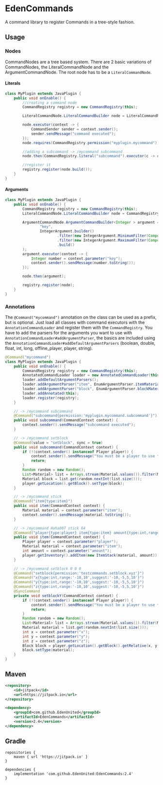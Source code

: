 # EdenCommands
A command library to register Commands in a tree-style fashion.

## Usage

### Nodes
CommandNodes are a tree based system.
There are 2 basic variations of CommandNodes, the LiteralCommandNode and the ArgumentCommandNode.
The root node has to be a `LiteralCommandNode`.

#### Literals

```java
class MyPlugin extends JavaPlugin {
    public void onEnable() {
        //creating a command node
        CommandRegistry registry = new CommandRegistry(this);

        LiteralCommandNode.LiteralCommandBuilder node = LiteralCommandNode.builder("mycommand");

        node.executor(context -> {
            CommandSender sender = context.sender();
            sender.sendMessage("command executed");
        });
        node.requires(CommandRegistry.permission("myplugin.mycommand"));

        //adding a subcommand -> /mycommand subcommand
        node.then(CommandRegistry.literal("subcommand").executor(c -> c.sender().sendMessage("subcommand executed")));

        //register it
        registry.register(node.build());
    }
}
```

#### Arguments

```java
class MyPlugin extends JavaPlugin {
    public void onEnable() {
        CommandRegistry registry = new CommandRegistry(this);
        LiteralCommandNode.LiteralCommandBuilder node = CommandRegistry.literal("mycommand");

        ArgumentCommandNode.ArgumentCommandBuilder<Integer > argument = CommandRegistry.argument(
                "key",
                IntegerArgument.builder()
                        .filter(new IntegerArgument.MinimumFilter(Component.text("The argument must be positive!"), 0))
                        .filter(new IntegerArgument.MaximumFilter(Component.text("The argument is caped at 10!"), 0))
                        .build()
        );
        argument.executor(context -> {
            Integer number = context.parameter("key");
            context.sender().sendMessage(number.toString());
        });

        node.then(argument);

        registry.register(node);
    }
}
```

### Annotations


The `@Command("mycommand")` annotation on the class can be used as a prefix, but is optional.
Just load all classes with command executors with the `AnnotationCommandLoader` and register them with the `CommandRegistry`.
You have to add the parsers for the arguments you want to use with `AnnotationCommandLoader#addArgumentParser`,
the basics are included using the `AnnotationCommandLoader#addDefaultArgumentParsers` (boolean, double, float, int, long, offline_player, player, string).

```java
@Command("mycommand")
class MyPlugin extends JavaPlugin {
    public void onEnable() {
        CommandRegistry registry = new CommandRegistry(this);
        AnnotatedCommandLoader loader = new AnnotatedCommandLoader(this);
        loader.addDefaultArgumentParsers();
        loader.addArgumentParser("item", EnumArgumentParser.itemMaterialParser());
        loader.addArgumentParser("block", EnumArgumentParser.blockMaterialParser());
        loader.addAnnotated(this);
        loader.register(registry);
    }

    // -> /mycommand subcommand
    @Command("subcommand{permission:'myplugin.mycommand.subcommand'}")
    public void subcommand(CommandContext context) {
        context.sender().sendMessage("subcommand executed");
    }

    // -> /mycommand setblock
    @Command(value = "setblock", sync = true)
    public void subcommand(CommandContext context) {
        if (!(context.sender() instanceof Player player)) {
            context.sender().sendMessage("You must be a player to use this command.");
            return;
        }
        Random random = new Random();
        List<Material> list = Arrays.stream(Material.values()).filter(Material::isBlock).toList();
        Material block = list.get(random.nextInt(list.size()));
        player.getLocation().getBlock().setType(block);
    }

    // -> /mycommand stick
    @Command("item{type:item}")
    public void item(CommandContext context) {
        Material material = context.parameter("item");
        context.sender().sendMessage(material.toString());
    }

    // -> /mycommand Haha007 stick 64
    @Command("player{type:player} item{type:item} amount{type:int,range:'1,64',suggest:'1,8,16,32,64'}")
    public void item(CommandContext context) {
        Player player = context.parameter("player");
        Material material = context.parameter("item");
        int amount = context.parameter("amount");
        player.getInventory().addItem(new ItemStack(material, amount));
    }

    // -> /mycommand setblock 0 0 0
    @Command("setblock{permission:'testcommands.setblock.xyz'}")
    @Command("x{type:int,range:'-10,10',suggest:'-10,-5,5,10'}")
    @Command("y{type:int,range:'-10,10',suggest:'-10,-5,5,10'}")
    @Command("z{type:int,range:'-10,10',suggest:'-10,-5,5,10'}")
    @SyncCommand
    private void setblockY(CommandContext context) {
        if (!(context.sender() instanceof Player player)) {
            context.sender().sendMessage("You must be a player to use this command.");
            return;
        }
        Random random = new Random();
        List<Material> list = Arrays.stream(Material.values()).filter(Material::isBlock).toList();
        Material material = list.get(random.nextInt(list.size()));
        int x = context.parameter("x");
        int y = context.parameter("y");
        int z = context.parameter("z");
        Block block = player.getLocation().getBlock().getRelative(x, y, z);
        block.setType(material);
    }
}
```

## Maven
```xml
<repository>
    <id>jitpack</id>
    <url>https://jitpack.io</url>
</repository>
```
```xml
<dependency>
    <groupId>com.github.EdenUnited</groupId>
    <artifactId>EdenCommands</artifactId>
    <version>2.4</version>
</dependency>
```

## Gradle
```
repositories {
    maven { url 'https://jitpack.io' }
}
```
```
dependencies {
    implementation 'com.github.EdenUnited:EdenCommands:2.4'
}
```